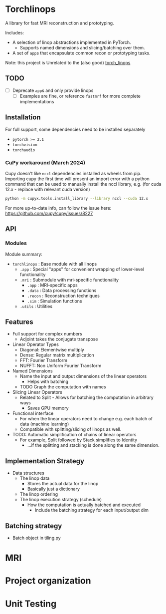 # Torchlinops
A library for fast MRI reconstruction and prototyping.

Includes:

- A selection of linop abstractions implemented in PyTorch.
  - Supports named dimensions and slicing/batching over them.
- A set of `app`s that encapsulate common recon or prototyping tasks.

Note: this project is Unrelated to the (also good) [torch_linops](https://github.com/cvxgrp/torch_linops)

## TODO
- [ ] Deprecate `app`s and only provide linops
  - [ ] Examples are fine, or reference `fastmrf` for more complete implementations

## Installation
For full support, some dependencies need to be installed separately
- `pytorch >= 2.1`
- `torchvision`
- `torchaudio`

### CuPy workaround (March 2024)
Cupy doesn't like `nccl` dependencies installed as wheels from pip. Importing
cupy the first time will present an import error with a python command that can
be used to manually install the nccl library, e.g. (for cuda 12.x - replace with
relevant cuda version) 
``` sh
python -m cupyx.tools.install_library --library nccl --cuda 12.x
```
For more up-to-date info, can follow the issue here:
https://github.com/cupy/cupy/issues/8227

## API
### Modules
Module summary:
- `torchlinops` : Base module with all linops
  - `.app` : Special "apps" for convenient wrapping of lower-level functionality
  - `.mri` : Submodule with mri-specific functionality
    - `.app` : MRI-specific apps
    - `.data` : Data processing functions
    - `.recon` : Reconstruction techniques
    - `.sim` : Simulation functions
  - `.utils` : Utilities


## Features
- Full support for complex numbers
  - Adjoint takes the conjugate transpose
- Linear Operator Types
  - Diagonal: Elementwise multiply
  - Dense: Regular matrix multiplication
  - FFT: Fourier Transform
  - NUFFT: Non Uniform Fourier Transform
- Named Dimensions
  - Name the input and output dimensions of the linear operators
    - Helps with batching
  - TODO Graph the computation with names
- Slicing Linear Operators
  - Related to Split - Allows for batching the computation in arbitrary ways
    - Saves GPU memory
- Functional interface
  - For when the linear operators need to change e.g. each batch of data (machine learning)
  - Compatible with splitting/slicing of linops as well.
- TODO: Automatic simplification of chains of linear operators
  - For example, Split followed by Stack simplifies to Identity
    - ...if the splitting and stacking is done along the same dimension.

## Implementation Strategy
- Data structures
  - The linop data
    - Stores the actual data for the linop
    - Basically just a dictionary
  - The linop ordering
  - The linop execution strategy (schedule)
    - How the computation is actually batched and executed
      - Include the batching strategy for each input/output dim

## Batching strategy
- Batch object in tiling.py

# MRI

# Project organization

# Unit Testing

